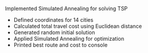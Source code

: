 Implemented Simulated Annealing for solving TSP

- Defined coordinates for 14 cities
- Calculated total travel cost using Euclidean distance
- Generated random initial solution
- Applied Simulated Annealing for optimization
- Printed best route and cost to console
